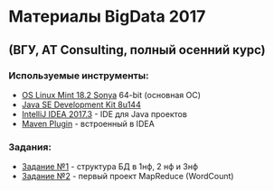 # Материалы BigData 2017
## (ВГУ, AT Consulting, полный осенний курс)  

### Используемые инструменты:

- [OS Linux Mint 18.2 Sonya](https://linuxmint.com/) 64-bit (основная ОС)
- [Java SE Development Kit 8u144](http://www.oracle.com/technetwork/java/javase/downloads/jdk8-downloads-2133151.html)
- [IntelliJ IDEA 2017.3](https://www.jetbrains.com/idea/) - IDE для Java проектов
- [Maven Plugin](https://www.jetbrains.com/help/idea/maven.html) - встроенный в IDEA

### Задания:
- [Задание №1](./OOP_00.md) - структура БД в 1нф, 2 нф и 3нф
- [Задание №2](./OOP_01.md) - первый проект MapReduce (WordCount)